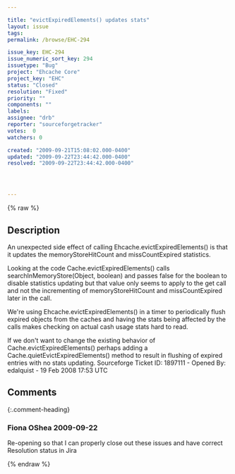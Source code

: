 ```yaml
---

title: "evictExpiredElements() updates stats"
layout: issue
tags: 
permalink: /browse/EHC-294

issue_key: EHC-294
issue_numeric_sort_key: 294
issuetype: "Bug"
project: "Ehcache Core"
project_key: "EHC"
status: "Closed"
resolution: "Fixed"
priority: ""
components: ""
labels: 
assignee: "drb"
reporter: "sourceforgetracker"
votes:  0
watchers: 0

created: "2009-09-21T15:08:02.000-0400"
updated: "2009-09-22T23:44:42.000-0400"
resolved: "2009-09-22T23:44:42.000-0400"




---
```


{% raw %}

## Description

<div markdown="1" class="description">

An unexpected side effect of calling Ehcache.evictExpiredElements() is that it updates the memoryStoreHitCount and missCountExpired statistics. 

Looking at the code Cache.evictExpiredElements() calls searchInMemoryStore(Object, boolean) and passes false for the boolean to disable statistics updating but that value only seems to apply to the get call and not the incrementing of memoryStoreHitCount and missCountExpired later in the call.

We're using Ehcache.evictExpiredElements() in a timer to periodically flush expired objects from the caches and having the stats being affected by the calls makes checking on actual cash usage stats hard to read.

If we don't want to change the existing behavior of Cache.evictExpiredElements() perhaps adding a Cache.quietEvictExpiredElements() method to result in flushing of expired entries with no stats updating.
Sourceforge Ticket ID: 1897111 - Opened By: edalquist - 19 Feb 2008 17:53 UTC

</div>

## Comments


{:.comment-heading}
### **Fiona OShea** <span class="date">2009-09-22</span>

<div markdown="1" class="comment">

Re-opening so that I can properly close out these issues and have correct Resolution status in Jira

</div>



{% endraw %}
